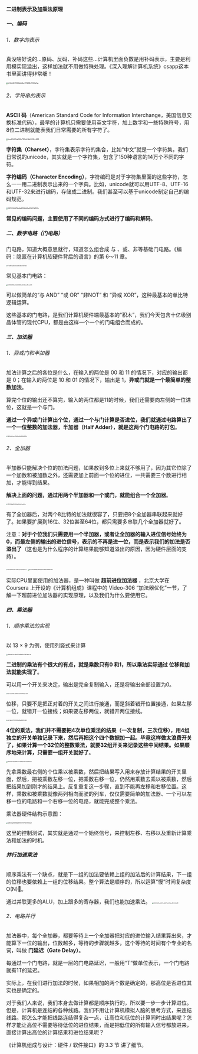 #### 二进制表示及加乘法原理

##### 一、编码

###### 1、数字的表示

真没啥好说的...原码、反码、补码这些...计算机里面负数是用补码表示，主要是利用模实现溢出，这样加法就不用做特殊处理。《深入理解计算机系统》csapp这本书里面讲得非常细！

<img src="https://liuyang-picbed.oss-cn-shanghai.aliyuncs.com/img/bf4cfd001308da2be317b08d1f40a7ae.jpg" alt="bf4cfd001308da2be317b08d1f40a7ae" style="zoom:33%;" />

###### 2、字符串的表示

**ASCII 码**（American Standard Code for Information Interchange，美国信息交换标准代码），最早的计算机只需要使用英文字符，加上数字和一些特殊符号，用8位二进制就能表我们日常需要的所有字符了。

<img src="https://liuyang-picbed.oss-cn-shanghai.aliyuncs.com/img/bee81480de3f6e7181cb7bb5f55cc805.png" alt="bee81480de3f6e7181cb7bb5f55cc805" style="zoom:33%;" />

**字符集（Charset）**，字符集表示字符的集合，比如“中文”就是一个字符集，我们日常说的unicode，其实就是一个字符集，包含了150种语言的14万个不同的字符。

**字符编码（Character Encoding）**，字符编码是对于字符集里面的这些字符，怎么一一用二进制表示出来的一个字典。比如，unicode就可以用UTF-8、UTF-16和UTF-32来进行编码，存储成二进制。我们甚至可以基于unicode制定自己的编码规范。

<img src="https://liuyang-picbed.oss-cn-shanghai.aliyuncs.com/img/9911c58d79e8a1f106d48a83457d193e.jpg" alt="9911c58d79e8a1f106d48a83457d193e" style="zoom:33%;" />

**常见的编码问题，主要使用了不同的编码方式进行了编码和解码**。

##### 二、数字电路（门电路）

门电路，知道大概意思就行，知道怎么组合成 与 、或、非等基础门电路。《编码：隐匿在计算机软硬件背后的语言》的第 6～11 章。

<img src="https://liuyang-picbed.oss-cn-shanghai.aliyuncs.com/img/977b09f3a334304c2861c6b420217b5e.jpg" alt="977b09f3a334304c2861c6b420217b5e" style="zoom: 20%;" />

常见基本门电路：

<img src="https://liuyang-picbed.oss-cn-shanghai.aliyuncs.com/img/94194480bcfd3b5366e4649ee80de4f6.jpg" alt="94194480bcfd3b5366e4649ee80de4f6" style="zoom:25%;" />

可以做简单的“与 AND” “或 OR” “非NOT” 和 “异或 XOR”，这种最基本的单比特逻辑运算。

这些基本的门电路，是我们计算机硬件端最基本的“积木”，我们今天包含十亿级别晶体管的现代CPU，都是由这样一个一个的门电组合而成的。

##### 三、加法器

###### 1、异或门和半加器

加法计算之后的各位是什么，在输入的两位是 00 和 11 的情况下，对应的输出都是 0；在输入的两位是 10 和 01 的情况下，输出是 1，**异或门就是一个最简单的整数加法**。

算完个位的输出还不算完，输入的两位都是11的时候，我们还需要向左侧的一位进位，这就是一个与门。

**通过一个异或门计算出个位，通过一个与门计算是否进位，我们就通过电路算出了一个一位整数的加法器，半加器（Half Adder），就是这两个门电路的打包**。

<img src="https://liuyang-picbed.oss-cn-shanghai.aliyuncs.com/img/5860fd8c4ace079b40e66b9568d2b81e.jpg" alt="5860fd8c4ace079b40e66b9568d2b81e" style="zoom: 20%;" />

###### 2、全加器

半加器只能解决个位的加法问题，如果放到多位上来就不够用了，因为其它位除了一个加数和被加数之外，还需要加上前面一个位的进位，一共需要三个数进行相加，才能得到结果。

**解决上面的问题，通过用两个半加器和一个或门，就能组合一个全加器**。

<img src="https://liuyang-picbed.oss-cn-shanghai.aliyuncs.com/img/3f11f278ba8f24209a56fb3ee1ca9e2a.jpg" alt="3f11f278ba8f24209a56fb3ee1ca9e2a" style="zoom: 20%;" />

有了全加器后，对两个8比特的加法就很容了，只要把8个全加器串联起来就好了。如果要扩展到16位、32位甚至64位，都只需要多串联几个全加器就好了。

注意：**对于个位我们只需要用一个半加器，或者让全加器的输入进位信号始终为0，而最左侧的输出的进位信号，表示的不再是进一位，而是表示我们的加法是否溢出了**（这也是为什么程序的计算结果能够知道溢出的原因，因为硬件层面的支持）。

<img src="https://liuyang-picbed.oss-cn-shanghai.aliyuncs.com/img/68cd38910f526c149d232720b82b6ca1.jpeg" alt="68cd38910f526c149d232720b82b6ca1" style="zoom: 20%;" />

<img src="https://liuyang-picbed.oss-cn-shanghai.aliyuncs.com/img/8a7740f698236fda4e5f900d88fdf194.jpg" alt="8a7740f698236fda4e5f900d88fdf194" style="zoom:25%;" />

实际CPU里面使用的加法器，是一种叫做 **超前进位加法器** ，北京大学在 Coursera 上开设的《计算机组成》课程中的 Video-306 “加法器优化”一节，了解一下超前进位加法器的实现原理，以及我们为什么要使用它。

##### 四、乘法器

###### 1、顺序乘法的实现

以 13 × 9 为例，使用列竖式来计算 

<img src="https://liuyang-picbed.oss-cn-shanghai.aliyuncs.com/img/498fdfa2dc95631068d65e0ff5769c4b.jpg" alt="498fdfa2dc95631068d65e0ff5769c4b" style="zoom:25%;" />

**二进制的乘法有个很大的有点，就是乘数只有0 和1，所以乘法实际通过 位移和加法就能实现了**。

可以用一个开关来决定，输出是完全复制输入，还是将输出全部设置为0。

<img src="https://liuyang-picbed.oss-cn-shanghai.aliyuncs.com/img/02ae32716bc3bf165d177dfe80d2c09c.jpg" alt="02ae32716bc3bf165d177dfe80d2c09c" style="zoom:22%;" />

位移，只要不是把正对着的开关之间进行接通，而是斜着错开位置接通，如果左移一位，就错开一位接线；如果要左移两位，就错开两位接线。

<img src="https://liuyang-picbed.oss-cn-shanghai.aliyuncs.com/img/e4c7ddb75731030930d38adf967b2d95.jpg" alt="e4c7ddb75731030930d38adf967b2d95" style="zoom:20%;" />

**4位的乘法，我们并不需要把4次单位乘法的结果（一次复制，三次位移），用4组独立的开关单独记录下来，然后再把这个四个数据加一起。毕竟这样做太浪费开关了，如果计算一个32位的整数乘法，就要32组开关来记录这些中间结果。如果顺序地来计算，只需要一组开关就好了**。

<img src="https://liuyang-picbed.oss-cn-shanghai.aliyuncs.com/img/0615e5e4406617ee6584adbb929f9571.jpeg" alt="0615e5e4406617ee6584adbb929f9571" style="zoom: 25%;" />

先拿乘数最右侧的个位乘以被乘数，然后把结果写入用来存放计算结果的开关里面，然后，把被乘数左移一位，把乘数右移一位，仍然用乘数去乘以被乘数，然后把结果加到刚才的结果上。反复重复这一步骤，直到不能再左移和右移位置。这样，乘数和被乘数就像两列相向而驶的列车，仅仅需要简单的加法器、一个可以左移一位的电路和一个右移一位的电路，就能完成整个乘法。

乘法器硬件结构示意图：

<img src="https://liuyang-picbed.oss-cn-shanghai.aliyuncs.com/img/cb809de19088d08767279715f07482e9.jpg" alt="cb809de19088d08767279715f07482e9" style="zoom:25%;" />

这里的控制测试，其实就是通过一个始终信号，来控制左移、右移以及重新计算乘法和加法的时机。



###### **并行加速乘法**

顺序乘法有一个缺点，就是下一组的加法要依赖上组的加法后的计算结果，下一组的位移也要依赖上一组的位移结果。整个算法是顺序的，所以运算“慢”时间复杂度O(N)。

通过并联更多的ALU，加上跟多的寄存器，我们也能加速乘法。
<img src="https://liuyang-picbed.oss-cn-shanghai.aliyuncs.com/img/6646b90ea563c6b87dc20bbd81c54b98.jpeg" alt="6646b90ea563c6b87dc20bbd81c54b98" style="zoom:25%;" />

###### 2、电路并行

加法器中，每个全加器，都要等待上一个全加器把对应的进位输入结果算出来，才能算下一位的输出，位数越多，等待的步骤就越多，这个等待的时间有个专业的名词，叫做 **门延迟（Gate Delay）**。

每通过一个门电路，就是一层的门电路延迟，一般用“T”做单位表示，一个门电路就有1T的延迟。

实际上，在我们进行加法的时候，如果相加的两个数是确定的，那高位是否进位其实也是确定的。

对于我们人来说，我们本身去做计算都是顺序执行的，所以要一步一步计算进位。但是，计算机是连结的各种线路。我们不用让计算机模拟人脑的思考方式，来连结线路。那怎么才能把线路连结得复杂一点，让高位和低位的计算同时出结果呢？怎样才能让高位不需要等待低位的进位结果，而是把低位的所有输入信号都放进来，直接计算出高位的计算结果和进位结果呢？

《计算机组成与设计：硬件 / 软件接口》的 3.3 节  讲了细节。